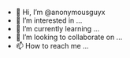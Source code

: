 - 👋 Hi, I’m @anonymousguyx
- 👀 I’m interested in ...
- 🌱 I’m currently learning ...
- 💞️ I’m looking to collaborate on ...
- 📫 How to reach me ...

<!---
anonymousguyx/anonymousguyx is a ✨ special ✨ repository because its `README.md` (this file) appears on your GitHub profile.
You can click the Preview link to take a look at your changes.
--->
